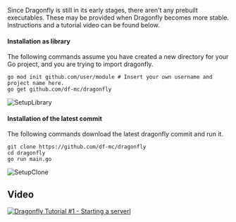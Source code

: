 Since Dragonfly is still in its early stages, there aren't any prebuilt executables. These may be provided when Dragonfly becomes more stable. Instructions and a tutorial video can be found below.

#### Installation as library
The following commands assume you have created a new directory for your Go project, and you are trying to import dragonfly.
```shell
go mod init github.com/user/module # Insert your own username and project name here.
go get github.com/df-mc/dragonfly
```

![SetupLibrary](https://user-images.githubusercontent.com/16114089/121804512-0f843900-cc47-11eb-9320-d195393b5a1f.gif)

#### Installation of the latest commit
The following commands download the latest dragonfly commit and run it.
```shell
git clone https://github.com/df-mc/dragonfly
cd dragonfly
go run main.go
```

![SetupClone](https://user-images.githubusercontent.com/16114089/121804495-ff6c5980-cc46-11eb-8e31-df4d94782e5b.gif)


## Video
[![Dragonfly Tutorial #1 - Starting a serverl](http://img.youtube.com/vi/21W0jueJ7oU/0.jpg)](http://www.youtube.com/watch?v=21W0jueJ7oU "Dragonfly Tutorial #1 - Starting a server")

